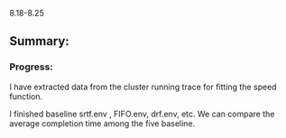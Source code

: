 8.18-8.25

## Summary:

### Progress:

 I have extracted data from the cluster running trace for fitting  the speed function.

I finished baseline srtf.env , FIFO.env, drf.env, etc. We can compare the average completion time among the five baseline.

